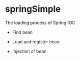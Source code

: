# springSimple

The loading process of Spring IOC

 - Find bean

 - Load and register bean

 - Injection of bean
